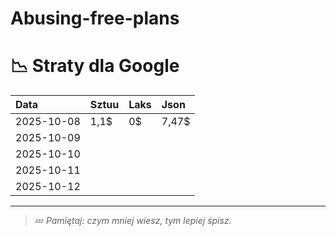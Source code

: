 # Abusing-free-plans

# 📉 Straty dla Google

| Data       | Sztuu | Laks | Json |
|:------------|:------|:-----|:------|
| 2025-10-08  |   1,1$    |   0$    |    7,47$   |
| 2025-10-09  |       |       |       |
| 2025-10-10  |       |       |       |
| 2025-10-11  |       |       |       |
| 2025-10-12  |       |       |       |

---

> 💤 *Pamiętaj: czym mniej wiesz, tym lepiej śpisz.*
